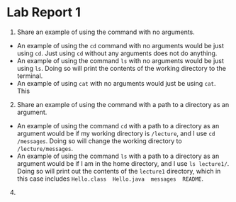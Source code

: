 # Lab Report 1

1. Share an example of using the command with no arguments.
- An example of using the `cd` command with no arguments would be just using `cd`. Just using `cd` without any arguments does not do anything. 
- An example of using the command `ls` with no arguments would be just using `ls`. Doing so will print the contents of the working directory to the terminal.
- An example of using `cat` with no arguments would just be using `cat`. This 
2. Share an example of using the command with a path to a directory as an argument.
- An example of using the command `cd` with a path to a directory as an argument would be if my working directory is `/lecture`, and I use `cd /messages`. Doing so will change the working directory to `/lecture/messages`.
- An example of using the command `ls` with a path to a directory as an argument would be if I am in the home directory, and I use `ls lecture1/`. Doing so will print out the contents of the `lecture1` directory, which in this case includes `Hello.class  Hello.java  messages  README`.
4. 
